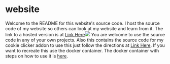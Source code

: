 # website
Welcome to the README for this website's source code. I host the source code of my website so others can look at my website and learn from it.
The link to a hosted version is at [Link Here](https://lschaefer.xyz)![](https://uptime.lschaefer.xyz/api/badge/1/uptime/720?label=30&labelSuffix=d) You are welcome to use the source code in any of your own projects.
Also this contains the source code for my cookie clicker addon to use this just follow the directions at [Link Here](https://lschaefer.xyz/cookieClicker/).
If you want to recreate this use the docker container. The docker container with steps on how to use it is [here](https://github.com/Lukasdotcom/dockerWebsite).
